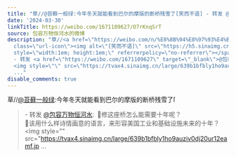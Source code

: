 ```yaml
---
title: "草//@苔藓一般绿:今年冬天就能看到巴尔的摩版的断桥残雪了[笑而不语] - 转发 @包容万物恒河水:&ensp;\U0001F53B修这座桥怎么能需要十年呢？\U0001F53B该用什么样诗情画意的语..."
date: '2024-03-30'
linkTitle: https://weibo.com/1671109627/O7rKnqSrT
source: 包容万物恒河水的微博
description: "草//<a href=\"https://weibo.com/n/%E8%8B%94%E8%97%93%E4%B8%80%E8%88%AC%E7%BB%BF\">@苔藓一般绿</a>:今年冬天就能看到巴尔的摩版的断桥残雪了<span
  class=\"url-icon\"><img alt=\"[笑而不语]\" src=\"https://h5.sinaimg.cn/m/emoticon/icon/default/d_heiheihei-5170f2f55c.png\"
  style=\"width:1em; height:1em;\" referrerpolicy=\"no-referrer\"></span><br><blockquote>
  - 转发 <a href=\"https://weibo.com/1671109627\" target=\"_blank\">@包容万物恒河水</a>: \U0001F53B修这座桥怎么能需要十年呢？<br>\U0001F53B该用什么样诗情画意的语言，来形容美国工业和基础设施未来的十年？
  <img style=\"\" src=\"https://tvax4.sinaimg.cn/large/639b1bfbly1ho9auziv0dj20ur12eamf.jp
  ..."
disable_comments: true
---
```

草//<a href="https://weibo.com/n/%E8%8B%94%E8%97%93%E4%B8%80%E8%88%AC%E7%BB%BF">@苔藓一般绿</a>:今年冬天就能看到巴尔的摩版的断桥残雪了<span class="url-icon"><img alt="[笑而不语]" src="https://h5.sinaimg.cn/m/emoticon/icon/default/d_heiheihei-5170f2f55c.png" style="width:1em; height:1em;" referrerpolicy="no-referrer"></span><br><blockquote> - 转发 <a href="https://weibo.com/1671109627" target="_blank">@包容万物恒河水</a>: 🔻修这座桥怎么能需要十年呢？<br>🔻该用什么样诗情画意的语言，来形容美国工业和基础设施未来的十年？ <img style="" src="https://tvax4.sinaimg.cn/large/639b1bfbly1ho9auziv0dj20ur12eamf.jp ...